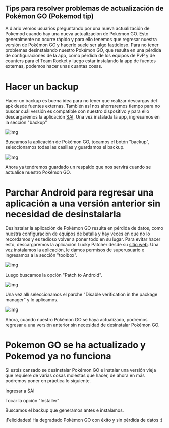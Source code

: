 ## Tips para resolver problemas de actualización de Pokémon GO (Pokemod tip)

A diario vemos usuarios preguntando por una nueva actualización de Pokemod cuando hay una nueva actualización de Pokémon GO. Esto generalmente
no ocurre rápido y para ello tenemos que regresar nuestra versión de Pokémon GO y hacerlo suele ser algo fastidioso. Para no
tener problemas desinstalando nuestro Pokémon GO, que resulta en una pérdida de configuraciones de la app, como pérdida de los equipos de PvP
y de counters para el Team Rocket y luego estar instalando la app de fuentes externas, podemos hacer unas cuantas cosas.

# Hacer un backup
Hacer un backup es buena idea para no tener que realizar descargas del apk desde fuentes externas. También así nos ahorraremos tiempo
para no buscar cuál versión es compatible con nuestro dispositivo y para ello descargaremos la aplicación [SAI](https://play.google.com/store/apps/details?id=com.aefyr.sai). Una
vez instalada la app, ingresamos en la sección "backup"

![img](https://i.imgur.com/v7kGC9Tl.png)

Buscamos la aplicación de Pokémon GO, tocamos el botón "backup", seleccionamos todas las casillas y guardamos el backup.

![img](https://i.imgur.com/PQOaohyl.png)

Ahora ya tendremos guardado un respaldo que nos servirá cuando se actualice nuestro Pokémon GO.

# Parchar Android para regresar una aplicación a una versión anterior sin necesidad de desinstalarla
Desinstalar la aplicación de Pokémon GO resulta en pérdida de datos, como nuestra configuración de equipos de batalla y hay veces en que no
lo recordamos y es tedioso volver a poner todo en su lugar. Para evitar hacer esto, descargaremos la aplicación Lucky Patcher desde su [sitio web](https://www.luckypatchers.com/download/). Una vez instalamos la aplicación, le damos permisos de superusuario
e ingresamos a la sección "toolbox".

![img](https://i.imgur.com/xLjUMb6l.png)

Luego buscamos la opción "Patch to Android".

![img](https://i.imgur.com/p9z2oGVl.png)

Una vez allí seleccionamos el parche "Disable verification in the package manager" y lo aplicamos.

![img](https://i.imgur.com/9PTyVSDl.png)

Ahora, cuando nuestro Pokémon GO se haya actualizado, podremos regresar a una versión anterior sin necesidad de desinstalar Pokémon GO.
# Pokemon GO se ha actualizado y Pokemod ya no funciona
Si estás cansado se desinstalar Pokémon GO e instalar una versión vieja que requiere de varias cosas molestas que hacer, de ahora en más podremos poner en práctica lo siguiente.

Ingresar a SAI

Tocar la opción "Installer"

Buscamos el backup que generamos antes e instalamos.

¡Felicidades! Ha degradado Pokémon GO con éxito y sin pérdida de datos :)
